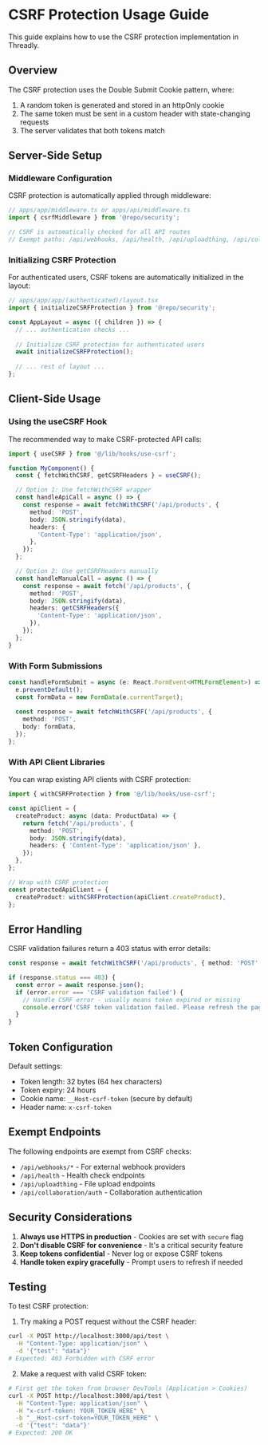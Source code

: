 # CSRF Protection Usage Guide

This guide explains how to use the CSRF protection implementation in Threadly.

## Overview

The CSRF protection uses the Double Submit Cookie pattern, where:
1. A random token is generated and stored in an httpOnly cookie
2. The same token must be sent in a custom header with state-changing requests
3. The server validates that both tokens match

## Server-Side Setup

### Middleware Configuration

CSRF protection is automatically applied through middleware:

```typescript
// apps/app/middleware.ts or apps/api/middleware.ts
import { csrfMiddleware } from '@repo/security';

// CSRF is automatically checked for all API routes
// Exempt paths: /api/webhooks, /api/health, /api/uploadthing, /api/collaboration/auth
```

### Initializing CSRF Protection

For authenticated users, CSRF tokens are automatically initialized in the layout:

```typescript
// apps/app/app/(authenticated)/layout.tsx
import { initializeCSRFProtection } from '@repo/security';

const AppLayout = async ({ children }) => {
  // ... authentication checks ...
  
  // Initialize CSRF protection for authenticated users
  await initializeCSRFProtection();
  
  // ... rest of layout ...
};
```

## Client-Side Usage

### Using the useCSRF Hook

The recommended way to make CSRF-protected API calls:

```typescript
import { useCSRF } from '@/lib/hooks/use-csrf';

function MyComponent() {
  const { fetchWithCSRF, getCSRFHeaders } = useCSRF();

  // Option 1: Use fetchWithCSRF wrapper
  const handleApiCall = async () => {
    const response = await fetchWithCSRF('/api/products', {
      method: 'POST',
      body: JSON.stringify(data),
      headers: {
        'Content-Type': 'application/json',
      },
    });
  };

  // Option 2: Use getCSRFHeaders manually
  const handleManualCall = async () => {
    const response = await fetch('/api/products', {
      method: 'POST',
      body: JSON.stringify(data),
      headers: getCSRFHeaders({
        'Content-Type': 'application/json',
      }),
    });
  };
}
```

### With Form Submissions

```typescript
const handleFormSubmit = async (e: React.FormEvent<HTMLFormElement>) => {
  e.preventDefault();
  const formData = new FormData(e.currentTarget);
  
  const response = await fetchWithCSRF('/api/products', {
    method: 'POST',
    body: formData,
  });
};
```

### With API Client Libraries

You can wrap existing API clients with CSRF protection:

```typescript
import { withCSRFProtection } from '@/lib/hooks/use-csrf';

const apiClient = {
  createProduct: async (data: ProductData) => {
    return fetch('/api/products', {
      method: 'POST',
      body: JSON.stringify(data),
      headers: { 'Content-Type': 'application/json' },
    });
  },
};

// Wrap with CSRF protection
const protectedApiClient = {
  createProduct: withCSRFProtection(apiClient.createProduct),
};
```

## Error Handling

CSRF validation failures return a 403 status with error details:

```typescript
const response = await fetchWithCSRF('/api/products', { method: 'POST' });

if (response.status === 403) {
  const error = await response.json();
  if (error.error === 'CSRF validation failed') {
    // Handle CSRF error - usually means token expired or missing
    console.error('CSRF token validation failed. Please refresh the page.');
  }
}
```

## Token Configuration

Default settings:
- Token length: 32 bytes (64 hex characters)
- Token expiry: 24 hours
- Cookie name: `__Host-csrf-token` (secure by default)
- Header name: `x-csrf-token`

## Exempt Endpoints

The following endpoints are exempt from CSRF checks:
- `/api/webhooks/*` - For external webhook providers
- `/api/health` - Health check endpoints
- `/api/uploadthing` - File upload endpoints
- `/api/collaboration/auth` - Collaboration authentication

## Security Considerations

1. **Always use HTTPS in production** - Cookies are set with `secure` flag
2. **Don't disable CSRF for convenience** - It's a critical security feature
3. **Keep tokens confidential** - Never log or expose CSRF tokens
4. **Handle token expiry gracefully** - Prompt users to refresh if needed

## Testing

To test CSRF protection:

1. Try making a POST request without the CSRF header:
```bash
curl -X POST http://localhost:3000/api/test \
  -H "Content-Type: application/json" \
  -d '{"test": "data"}'
# Expected: 403 Forbidden with CSRF error
```

2. Make a request with valid CSRF token:
```bash
# First get the token from browser DevTools (Application > Cookies)
curl -X POST http://localhost:3000/api/test \
  -H "Content-Type: application/json" \
  -H "x-csrf-token: YOUR_TOKEN_HERE" \
  -b "__Host-csrf-token=YOUR_TOKEN_HERE" \
  -d '{"test": "data"}'
# Expected: 200 OK
```